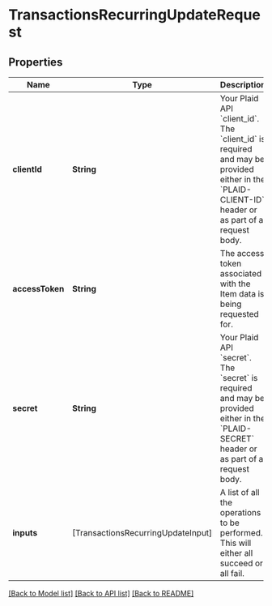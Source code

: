 # TransactionsRecurringUpdateRequest

## Properties
Name | Type | Description | Notes
------------ | ------------- | ------------- | -------------
**clientId** | **String** | Your Plaid API &#x60;client_id&#x60;. The &#x60;client_id&#x60; is required and may be provided either in the &#x60;PLAID-CLIENT-ID&#x60; header or as part of a request body. | [optional] 
**accessToken** | **String** | The access token associated with the Item data is being requested for. | 
**secret** | **String** | Your Plaid API &#x60;secret&#x60;. The &#x60;secret&#x60; is required and may be provided either in the &#x60;PLAID-SECRET&#x60; header or as part of a request body. | [optional] 
**inputs** | [TransactionsRecurringUpdateInput] | A list of all the operations to be performed. This will either all succeed or all fail. | 

[[Back to Model list]](../README.md#documentation-for-models) [[Back to API list]](../README.md#documentation-for-api-endpoints) [[Back to README]](../README.md)


